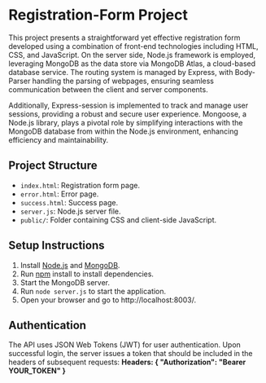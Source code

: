 # Registration-Form Project

This project presents a straightforward yet effective registration form developed using a combination of front-end technologies including HTML, CSS, and JavaScript. On the server side, Node.js framework is employed, leveraging MongoDB as the data store via MongoDB Atlas, a cloud-based database service. The routing system is managed by Express, with Body-Parser handling the parsing of webpages, ensuring seamless communication between the client and server components.

Additionally, Express-session is implemented to track and manage user sessions, providing a robust and secure user experience. Mongoose, a Node.js library, plays a pivotal role by simplifying interactions with the MongoDB database from within the Node.js environment, enhancing efficiency and maintainability.

## Project Structure

- `index.html`: Registration form page.
- `error.html`: Error page.
- `success.html`: Success page.
- `server.js`: Node.js server file.
- `public/`: Folder containing CSS and client-side JavaScript.

## Setup Instructions

1. Install [Node.js](https://nodejs.org/en) and [MongoDB](https://www.mongodb.com/docs/manual/installation).
2. Run [npm](https://docs.npmjs.com/downloading-and-installing-node-js-and-npm) install to install dependencies.
3. Start the MongoDB server.
4. Run `node server.js` to start the application.
5. Open your browser and go to http://localhost:8003/.

## Authentication
The API uses JSON Web Tokens (JWT) for user authentication. Upon successful login, the server issues a token that should be included in the headers of subsequent requests:
**Headers: { "Authorization": "Bearer YOUR_TOKEN" }**

